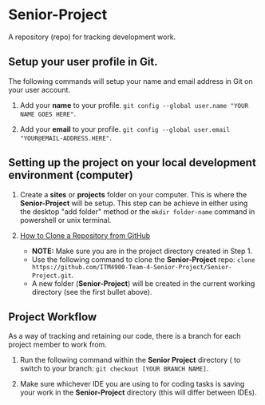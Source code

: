 # Senior-Project

A repository (repo) for tracking development work.

## Setup your user profile in Git.
The following commands will setup your name and email address in Git on your user account.
1. Add your **name** to your profile.
`git config --global user.name "YOUR NAME GOES HERE"`.

2. Add your **email** to your profile.
`git config --global user.email "YOUR@EMAIL-ADDRESS.HERE"`.


## Setting up the project on your local development environment (computer)

1. Create a **sites** or **projects** folder on your computer. This is where the **Senior-Project** will be setup. This step can be achieve in either using the desktop "add folder" method or the `mkdir folder-name` command in powershell or unix terminal. 

2. <a href="http://www.youtube.com/watch?feature=player_embedded&v=CKcqniGu3tA" target="_blank">How to Clone a Repository from GitHub</a>
    * **NOTE:** Make sure you are in the project directory created in Step 1. 
    * Use the following command to clone the **Senior-Project** repo: `clone https://github.com/ITM4900-Team-4-Senior-Project/Senior-Project.git`.
    * A new folder (**Senior-Project**) will be created in the current working directory (see the first bullet above).

## Project Workflow

As a way of tracking and retaining our code, there is a branch for each project member to work from. 

1. Run the following command within the **Senior Project** directory ( to switch to your branch: `git checkout [YOUR BRANCH NAME]`. 
    
2. Make sure whichever IDE you are using to for coding tasks is saving your work in the **Senior-Project** directory (this will differ between IDEs). 
